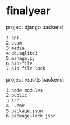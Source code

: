 # finalyear

project django backend:
~~~~~~~~~~~~~~~~~~~~~~~~~~~~~~~~~~~~~~~~~~~~~~~~~~~~~~~~~~~~~~~~~~~~~~~~~~~~~~~~~~~~~~~~~~~~~~~~~~~~~~~~~~~~~~~~~~~~~~~~~~~~~~~~~~~~~~~~~~~~~~~~~~~~~~~~~~~~~~~~~~~~~~~~~~~~~~~~~~~~~~~~~
1.api
2.ecom
3.media
4.db.sqlite3
5.manage.py
6.pip-file
7.pip-file lock
~~~~~~~~~~~~~~~~~~~~~~~~~~~~~~~~~~~~~~~~~~~~~~~~~~~~~~~~~~~~~~~~~~~~~~~~~~~~~~~~~~~~~~~~~~~~~~~~~~~~~~~~~~~~~~~~~~~~~~~~~~~~~~~~~~~~~~~~~~~~~~~~~~~~~~~~~~~~~~~~~~~~~~~~~~~~~~~~~~~~~~~~~

project reactjs backend:
~~~~~~~~~~~~~~~~~~~~~~~~~~~~~~~~~~~~~~~~~~~~~~~~~~~~~~~~~~~~~~~~~~~~~~~~~~~~~~~~~~~~~~~~~~~~~~~~~~~~~~~~~~~~~~~~~~~~~~~~~~~~~~~~~~~~~~~~~~~~~~~~~~~~~~~~~~~~~~~~~~~~~~~~~~~~~~~~~~~~~~~~~
1.node modules
2.public
3.src
4. .env
5.package.json
6.package-lock.json

~~~~~~~~~~~~~~~~~~~~~~~~~~~~~~~~~~~~~~~~~~~~~~~~~~~~~~~~~~~~~~~~~~~~~~~~~~~~~~~~~~~~~~~~~~~~~~~~~~~~~~~~~~~~~~~~~~~~~~~~~~~~~~~~~~~~~~~~~~~~~~~~~~~~~~~~~~~~~~~~~~~~~~~~~~~~~~~~~~~~~~~~~

